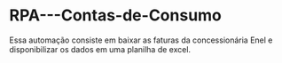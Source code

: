 # RPA---Contas-de-Consumo

Essa automação consiste em baixar as faturas da concessionária Enel e disponibilizar os dados em uma planilha de excel.